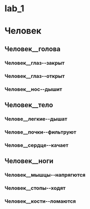 # lab_1

# Человек

## Человек__голова

### Человек__глаз--закрыт
### Человек__глаз--открыт
### Человек__нос--дышит

## Человек__тело
### Челове__легкие--дышат
### Челове__почки--фильтруют
### Челове__сердце--качает

## Человек__ноги
### Человек__мышцы--напрягются
### Человек__стопы--ходят
### Человек__кости--ломаются
